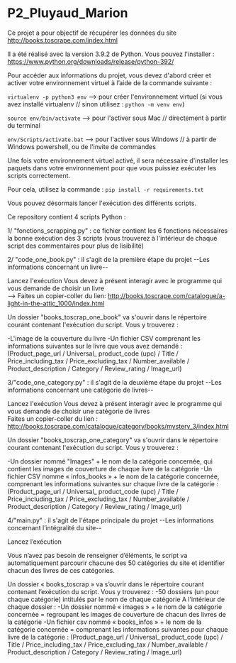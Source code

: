# P2_Pluyaud_Marion  

Ce projet a pour objectif de récupérer les données du site http://books.toscrape.com/index.html 

Il a été réalisé avec la version 3.9.2 de Python. Vous pouvez l'installer  : https://www.python.org/downloads/release/python-392/  

Pour accéder aux informations du projet, vous devez d'abord créer et activer votre environnement virtuel à l’aide de la commande suivante : 

  ```virtualenv -p python3 env``` --> pour créer l'environnement virtuel (si vous avez installé virtualenv // sinon utilisez : ```python -m venv env```) 

  ```source env/bin/activate``` --> pour l'activer sous Mac // directement à partir du terminal 

  ```env/Scripts/activate.bat``` --> pour l'activer sous Windows // à partir de Windows powershell, ou de l'invite de commandes 

Une fois votre environnement virtuel activé, il sera nécessaire d'installer les paquets dans votre environnement pour que vous puissiez exécuter les scripts correctement. 

Pour cela, utilisez la commande : ```pip install -r requirements.txt ```


Vous pouvez désormais lancer l'exécution des différents scripts. 

Ce repository contient 4 scripts Python : 

  1/ "fonctions_scrapping.py" : ce fichier contient les 6 fonctions nécessaires la bonne exécution des 3 scripts (vous trouverez à l'intérieur de chaque script des commentaires pour plus de lisibilité) 

  2/ "code_one_book.py" : il s'agit de la première étape du projet  --Les informations concernant un livre--

   Lancez l'exécution
   Vous devez à présent interagir avec le programme qui vous demande de choisir un livre  
   --> Faites un copier-coller du lien: http://books.toscrape.com/catalogue/a-light-in-the-attic_1000/index.html  

Un dossier "books_toscrap_one_book" va s'ouvrir dans le répertoire courant contenant l'exécution du script. Vous y trouverez : 

  -L'image de la couverture du livre 
  -Un fichier CSV comprenant les informations suivantes sur le livre que vous avez demandé : (Product_page_url / Universal_ product_code (upc) / Title / Price_including_tax / Price_excluding_tax / Number_available / Product_description / Category / Review_rating / Image_url)  


  3/"code_one_category.py" : il s'agit de la deuxième étape du projet  --Les informations concernant une catégorie de livres--

   Lancez l'exécution 
   Vous devez à présent interagir avec le programme qui vous demande de choisir une catégorie de livres  
   Faites un copier-coller du lien : http://books.toscrape.com/catalogue/category/books/mystery_3/index.html  

Un dossier "books_toscrap_one_category" va s'ouvrir dans le répertoire courant contenant l'exécution du script. Vous y trouverez : 

  -Un dossier nommé "Images" + le nom de la catégorie concernée, qui contient les images de couverture de chaque livre de la catégorie 
  -Un fichier CSV nomme « infos_books » + le nom de la catégorie concernée, comprenant les informations suivantes sur chaque livre de la catégorie : (Product_page_url / Universal_ product_code (upc) / Title / Price_including_tax / Price_excluding_tax / Number_available / Product_description / Category / Review_rating / Image_url)  


 
  4/"main.py" : il s'agit de l'étape principale du projet --Les informations concernant l’intégralité du site--

  Lancez l’exécution  

Vous n’avez pas besoin de renseigner d’éléments, le script va automatiquement parcourir chacune des 50 catégories du site et identifier chacun des livres de ces catégories. 

Un dossier « books_toscrap » va s’ouvrir dans le répertoire courant contenant l’exécution du script. Vous y trouverez : 
  -50 dossiers (un pour chaque catégorie) intitulés par le nom de chaque catégorie 
A l’intérieur de chaque dossier : 
    -Un dossier nommé « images » + le nom de la catégorie concernée = regroupant les images de couverture de chacun des livres de la catégorie 
    -Un fichier csv nommé « books_infos » + le nom de la catégorie concernée = comprenant les informations suivantes pour chaque livre de la catégorie : (Product_page_url / Universal_ product_code (upc) / Title / Price_including_tax / Price_excluding_tax / Number_available / Product_description / Category / Review_rating / Image_url)  

      

 
